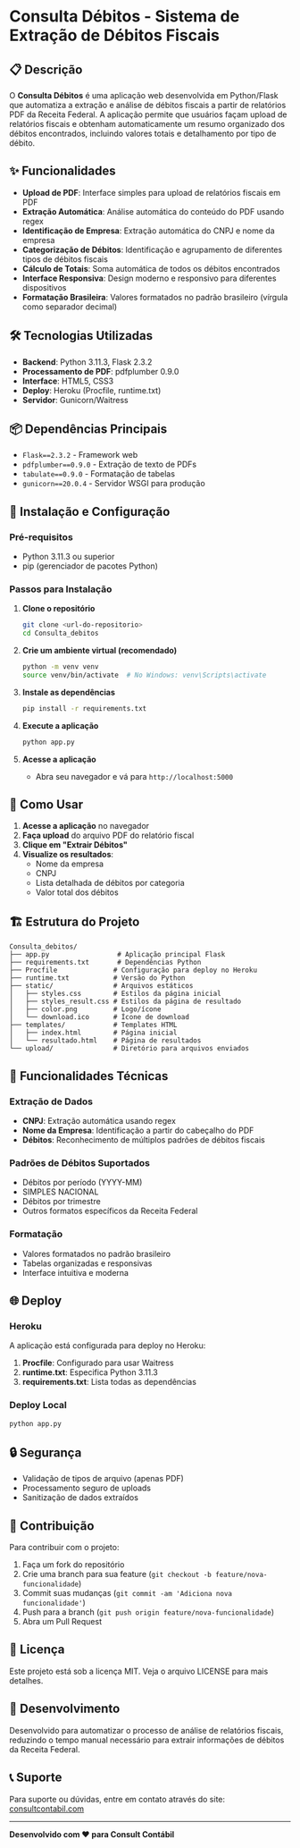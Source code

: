 # Consulta Débitos - Sistema de Extração de Débitos Fiscais

## 📋 Descrição

O **Consulta Débitos** é uma aplicação web desenvolvida em Python/Flask que automatiza a extração e análise de débitos fiscais a partir de relatórios PDF da Receita Federal. A aplicação permite que usuários façam upload de relatórios fiscais e obtenham automaticamente um resumo organizado dos débitos encontrados, incluindo valores totais e detalhamento por tipo de débito.

## ✨ Funcionalidades

- **Upload de PDF**: Interface simples para upload de relatórios fiscais em PDF
- **Extração Automática**: Análise automática do conteúdo do PDF usando regex
- **Identificação de Empresa**: Extração automática do CNPJ e nome da empresa
- **Categorização de Débitos**: Identificação e agrupamento de diferentes tipos de débitos fiscais
- **Cálculo de Totais**: Soma automática de todos os débitos encontrados
- **Interface Responsiva**: Design moderno e responsivo para diferentes dispositivos
- **Formatação Brasileira**: Valores formatados no padrão brasileiro (vírgula como separador decimal)

## 🛠️ Tecnologias Utilizadas

- **Backend**: Python 3.11.3, Flask 2.3.2
- **Processamento de PDF**: pdfplumber 0.9.0
- **Interface**: HTML5, CSS3
- **Deploy**: Heroku (Procfile, runtime.txt)
- **Servidor**: Gunicorn/Waitress

## 📦 Dependências Principais

- `Flask==2.3.2` - Framework web
- `pdfplumber==0.9.0` - Extração de texto de PDFs
- `tabulate==0.9.0` - Formatação de tabelas
- `gunicorn==20.0.4` - Servidor WSGI para produção

## 🚀 Instalação e Configuração

### Pré-requisitos

- Python 3.11.3 ou superior
- pip (gerenciador de pacotes Python)

### Passos para Instalação

1. **Clone o repositório**

   ```bash
   git clone <url-do-repositorio>
   cd Consulta_debitos
   ```

2. **Crie um ambiente virtual (recomendado)**

   ```bash
   python -m venv venv
   source venv/bin/activate  # No Windows: venv\Scripts\activate
   ```

3. **Instale as dependências**

   ```bash
   pip install -r requirements.txt
   ```

4. **Execute a aplicação**

   ```bash
   python app.py
   ```

5. **Acesse a aplicação**
   - Abra seu navegador e vá para `http://localhost:5000`

## 📖 Como Usar

1. **Acesse a aplicação** no navegador
2. **Faça upload** do arquivo PDF do relatório fiscal
3. **Clique em "Extrair Débitos"**
4. **Visualize os resultados**:
   - Nome da empresa
   - CNPJ
   - Lista detalhada de débitos por categoria
   - Valor total dos débitos

## 🏗️ Estrutura do Projeto

```
Consulta_debitos/
├── app.py                 # Aplicação principal Flask
├── requirements.txt       # Dependências Python
├── Procfile              # Configuração para deploy no Heroku
├── runtime.txt           # Versão do Python
├── static/               # Arquivos estáticos
│   ├── styles.css        # Estilos da página inicial
│   ├── styles_result.css # Estilos da página de resultado
│   ├── color.png         # Logo/ícone
│   └── download.ico      # Ícone de download
├── templates/            # Templates HTML
│   ├── index.html        # Página inicial
│   └── resultado.html    # Página de resultados
└── upload/               # Diretório para arquivos enviados
```

## 🔧 Funcionalidades Técnicas

### Extração de Dados

- **CNPJ**: Extração automática usando regex
- **Nome da Empresa**: Identificação a partir do cabeçalho do PDF
- **Débitos**: Reconhecimento de múltiplos padrões de débitos fiscais

### Padrões de Débitos Suportados

- Débitos por período (YYYY-MM)
- SIMPLES NACIONAL
- Débitos por trimestre
- Outros formatos específicos da Receita Federal

### Formatação

- Valores formatados no padrão brasileiro
- Tabelas organizadas e responsivas
- Interface intuitiva e moderna

## 🌐 Deploy

### Heroku

A aplicação está configurada para deploy no Heroku:

1. **Procfile**: Configurado para usar Waitress
2. **runtime.txt**: Especifica Python 3.11.3
3. **requirements.txt**: Lista todas as dependências

### Deploy Local

```bash
python app.py
```

## 🔒 Segurança

- Validação de tipos de arquivo (apenas PDF)
- Processamento seguro de uploads
- Sanitização de dados extraídos

## 🤝 Contribuição

Para contribuir com o projeto:

1. Faça um fork do repositório
2. Crie uma branch para sua feature (`git checkout -b feature/nova-funcionalidade`)
3. Commit suas mudanças (`git commit -am 'Adiciona nova funcionalidade'`)
4. Push para a branch (`git push origin feature/nova-funcionalidade`)
5. Abra um Pull Request

## 📝 Licença

Este projeto está sob a licença MIT. Veja o arquivo LICENSE para mais detalhes.

## 👥 Desenvolvimento

Desenvolvido para automatizar o processo de análise de relatórios fiscais, reduzindo o tempo manual necessário para extrair informações de débitos da Receita Federal.

## 📞 Suporte

Para suporte ou dúvidas, entre em contato através do site: [consultcontabil.com](https://consultcontabil.com/)

---

**Desenvolvido com ❤️ para Consult Contábil**
